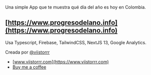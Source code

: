 Una simple App que te muestra qué día del año es hoy en Colombia. 
## [https://www.progresodelano.info](https://www.progresodelano.info) ##

Usa Typescript, Firebase, TailwindCSS, NextJS 13, Google Analytics.

Creada por [@viistorrr](https://twitter.com/viistorrr)

- [www.viistorrr.com](https://www.viistorrr.com)
- [Buy me a coffee](https://www.buymeacoffee.com/viistorrr)
